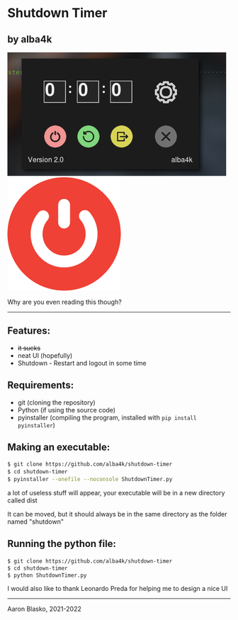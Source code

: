 # Shutdown Timer
## by alba4k

![Screenshot](misc/screenshot.png)![App Logo](misc/icon.png)

Why are you even reading this though?

---

## Features:
* ~~it sucks~~
* neat UI (hopefully)
*  Shutdown - Restart and logout in some time


## Requirements:
* git (cloning the repository)
* Python (if using the source code)
* pyinstaller (compiling the program, installed with `pip install pyinstaller`)


## Making an executable:
```bash
$ git clone https://github.com/alba4k/shutdown-timer
$ cd shutdown-timer
$ pyinstaller --onefile --noconsole ShutdownTimer.py
```
a lot of useless stuff will appear, your executable will be in a new directory called dist

It can be moved, but it should always be in the same directory as the folder named "shutdown"

## Running the python file:
```
$ git clone https://github.com/alba4k/shutdown-timer
$ cd shutdown-timer
$ python ShutdownTimer.py
```

I would also like to thank Leonardo Preda for helping me to design a nice UI

---

Aaron Blasko, 2021-2022